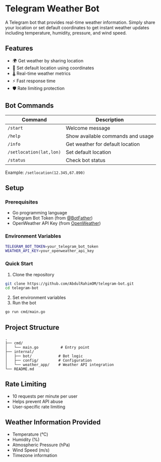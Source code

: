 # Telegram Weather Bot

A Telegram bot that provides real-time weather information. Simply share your location or set default coordinates to get instant weather updates including temperature, humidity, pressure, and wind speed.

## Features

- 🌍 Get weather by sharing location
- 📍 Set default location using coordinates
- 🌡️ Real-time weather metrics
- ⚡ Fast response time
- 🛡️ Rate limiting protection

## Bot Commands

| Command | Description |
|---------|------------|
| `/start` | Welcome message |
| `/help` | Show available commands and usage |
| `/info` | Get weather for default location |
| `/setlocation(lat,lon)` | Set default location |
| `/status` | Check bot status |

Example: `/setlocation(12.345,67.890)`

## Setup

### Prerequisites
- Go programming language
- Telegram Bot Token (from [@BotFather](https://t.me/botfather))
- OpenWeather API Key (from [OpenWeather](https://openweathermap.org/api))

### Environment Variables
```bash
TELEGRAM_BOT_TOKEN=your_telegram_bot_token
WEATHER_API_KEY=your_openweather_api_key
```

### Quick Start
1. Clone the repository
```bash
git clone https://github.com/AbdulRahimOM/telegram-bot.git
cd telegram-bot
```

2. Set environment variables
3. Run the bot
```bash
go run cmd/main.go
```

## Project Structure
```
.
├── cmd/
│   └── main.go          # Entry point
├── internal/
│   ├── bot/            # Bot logic
│   ├── config/         # Configuration
│   └── weather_app/    # Weather API integration
└── README.md
```

## Rate Limiting
- 10 requests per minute per user
- Helps prevent API abuse
- User-specific rate limiting

## Weather Information Provided
- Temperature (°C)
- Humidity (%)
- Atmospheric Pressure (hPa)
- Wind Speed (m/s)
- Timezone information
